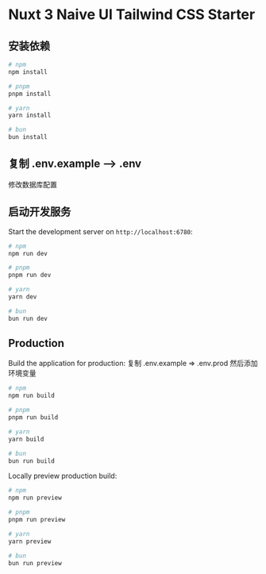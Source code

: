 # Nuxt 3 Naive UI Tailwind CSS Starter

## 安装依赖


```bash
# npm
npm install

# pnpm
pnpm install

# yarn
yarn install

# bun
bun install
```

## 复制 .env.example -->  .env

修改数据库配置

## 启动开发服务

Start the development server on `http://localhost:6780`:

```bash
# npm
npm run dev

# pnpm
pnpm run dev

# yarn
yarn dev

# bun
bun run dev
```

## Production

Build the application for production:
复制 .env.example => .env.prod  然后添加环境变量

```bash
# npm
npm run build

# pnpm
pnpm run build

# yarn
yarn build

# bun
bun run build
```

Locally preview production build:

```bash
# npm
npm run preview

# pnpm
pnpm run preview

# yarn
yarn preview

# bun
bun run preview
```

